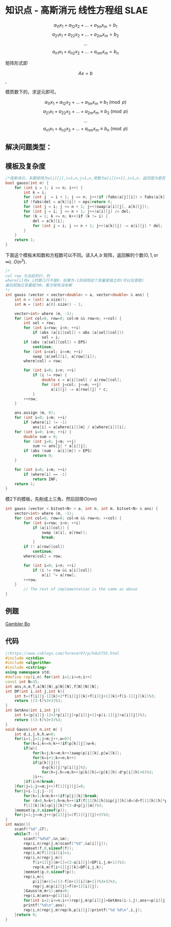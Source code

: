 # 知识点 - 高斯消元 线性方程组 SLAE

$$a_{11} x_1 + a_{12} x_2 + \dots + a_{1m} x_m = b_1$$
$$a_{21} x_1 + a_{22} x_2 + \dots + a_{2m} x_m = b_2$$
$$\dots$$
$$a_{n1} x_1 + a_{n2} x_2 + \dots + a_{nm} x_m = b_n$$

矩阵形式即

$$Ax = b$$,

模质数下的，求逆元即可。

$$a_{11} x_1 + a_{12} x_2 + \dots + a_{1m} x_m \equiv b_1 \pmod p$$
$$a_{21} x_1 + a_{22} x_2 + \dots + a_{2m} x_m \equiv b_2 \pmod p$$
$$\dots$$
$$a_{n1} x_1 + a_{n2} x_2 + \dots + a_{nm} x_m \equiv b_n \pmod p$$

## 解决问题类型：

## 模板及复杂度



```cpp
/*高斯消元，系数矩阵为a[i][j],i=1…n,j=1…n,常数为a[i][n+1],i=1…n，返回值为是否有唯一解，答案存在a[i][n+1]*/
bool gauss(int n) {
    for (int i = 1; i <= n; i++) {
        int k = i;
        for (int j  = i + 1; j <= n; j++)if (fabs(a[j][i]) > fabs(a[k][i]))k = j;
        if (fabs(del = a[k][i]) < eps)return 0;
        for (int j = i; j <= n + 1; j++)swap(a[i][j], a[k][j]);
        for (int j = i; j <= n + 1; j++)a[i][j] /= del;
        for (k = 1; k <= n; k++)if (k != i) {
            del = a[k][i];
            for (int j = i; j <= n + 1; j++)a[k][j] -= a[i][j] * del;
        }
    }
    return 1;
}
```

下面这个模板未知数和方程数可以不同。读入$A,b$ 矩阵，返回解的个数$(0, 1,\textrm{or } \infty)$. $O(n^3)$.

```cpp
/*
col row 为当前的行，列
where[i]存x_i的第几行不是0，如果为-1则说明这个变量是独立的(可以任意取)
最后把独立变量赋为0，看方程有没有解
*/
int gauss (vector < vector<double> > a, vector<double> & ans) {
	int n = (int) a.size();
	int m = (int) a[0].size() - 1;

	vector<int> where (m, -1);
	for (int col=0, row=0; col<m && row<n; ++col) {
		int sel = row;
		for (int i=row; i<n; ++i)
			if (abs (a[i][col]) > abs (a[sel][col]))
				sel = i;
		if (abs (a[sel][col]) < EPS)
			continue;
		for (int i=col; i<=m; ++i)
			swap (a[sel][i], a[row][i]);
		where[col] = row;

		for (int i=0; i<n; ++i)
			if (i != row) {
				double c = a[i][col] / a[row][col];
				for (int j=col; j<=m; ++j)
					a[i][j] -= a[row][j] * c;
			}
		++row;
	}

	ans.assign (m, 0);
	for (int i=0; i<m; ++i)
		if (where[i] != -1)
			ans[i] = a[where[i]][m] / a[where[i]][i];
	for (int i=0; i<n; ++i) {
		double sum = 0;
		for (int j=0; j<m; ++j)
			sum += ans[j] * a[i][j];
		if (abs (sum - a[i][m]) > EPS)
			return 0;
	}

	for (int i=0; i<m; ++i)
		if (where[i] == -1)
			return INF;
	return 1;
}
```

模2下的模板，先削成上三角，然后回带$O(nm)$

```cpp
int gauss (vector < bitset<N> > a, int n, int m, bitset<N> & ans) {
	vector<int> where (m, -1);
	for (int col=0, row=0; col<m && row<n; ++col) {
		for (int i=row; i<n; ++i)
			if (a[i][col]) {
				swap (a[i], a[row]);
				break;
			}
		if (! a[row][col])
			continue;
		where[col] = row;

		for (int i=0; i<n; ++i)
			if (i != row && a[i][col])
				a[i] ^= a[row];
		++row;
	}
        // The rest of implementation is the same as above
}
```





## 例题

[Gambler Bo](http://acm.hdu.edu.cn/showproblem.php?pid=5755)

## 代码

```cpp
//https://www.cnblogs.com/forever97/p/hdu5755.html
#include <cstdio>
#include <algorithm>
#include <cstring>
using namespace std;
#define rep(i,n) for(int i=1;i<=n;i++)
const int N=35;
int ans,n,m,T,a[N][N],p[N][N],f[N][N][N];
int DP(int i,int j,int k){
    int t=(f[i][j-1][k]+2*f[i][j][k]+f[i][j+1][k]+f[i-1][j][k])%3;
    return ((3-t)%3+3)%3;
}
int GetAns(int i,int j){
    int t=(p[i][j-1]+2*p[i][j]+p[i][j+1]+p[i-1][j]+a[i][j])%3;
    return ((3-t)%3+3)%3;
}
void Gauss(int n,int m) { 
    int d,i,j,k,h,w=0; 
    for(i=1,j=1;j<m;j++,w=0){ 
        for(k=i;k<=n;k++)if(p[k][j])w=k; 
        if(w){ 
            for(k=j;k<=m;k++)swap(p[i][k],p[w][k]); 
            for(k=i+1;k<=n;k++) 
            if(p[k][j]){ 
                d=p[k][j]*p[i][j]%3;
                for(h=j;h<=m;h++)p[k][h]=(p[k][h]-d*p[i][h]+6)%3; 
            }i++; 
        }if(i>n)break; 
    }for(j=1;j<=m;j++)f[1][j][j]=0; 
    for(j=i-1;j;j--){ 
        for(k=1;k<m;k++)if(p[j][k])break; 
        for (d=0,h=k+1;h<m;h++)if(f[1][h][h]&&p[j][h])d=(d+f[1][h][h]*p[j][h])%3; 
        f[1][k][k]=p[j][k]*(3-d+p[j][m])%3; 
    }memset(p,0,sizeof(p)); 
    for(j=1;j<=m;j++)p[1][j]=(f[1][j][j]+3)%3; 
} 
int main(){
    scanf("%d",&T);
    while(T--){
        scanf("%d%d",&n,&m);
        rep(i,n)rep(j,m)scanf("%d",&a[i][j]);
        memset(f,0,sizeof(f));
        rep(i,m)f[1][i][i]=1;
        rep(i,n)rep(j,m){
            f[i+1][j][m+1]=(3-a[i][j]+DP(i,j,m+1))%3;
            rep(k,m)f[i+1][j][k]=DP(i,j,k);
        }memset(p,0,sizeof(p));
        rep(i,m){
            p[i][m+1]=((3-f[n+1][i][m+1])%3+3)%3;
            rep(j,m)p[i][j]=f[n+1][i][j];
        }Gauss(m,m+1);ans=0;
        rep(i,m)ans+=p[1][i];
        for(int i=2;i<=n;i++)rep(j,m)p[i][j]=GetAns(i-1,j),ans+=p[i][j];
        printf("%d\n",ans);
        rep(i,n)rep(j,m)rep(k,p[i][j])printf("%d %d\n",i,j);
    }return 0;
}
```

